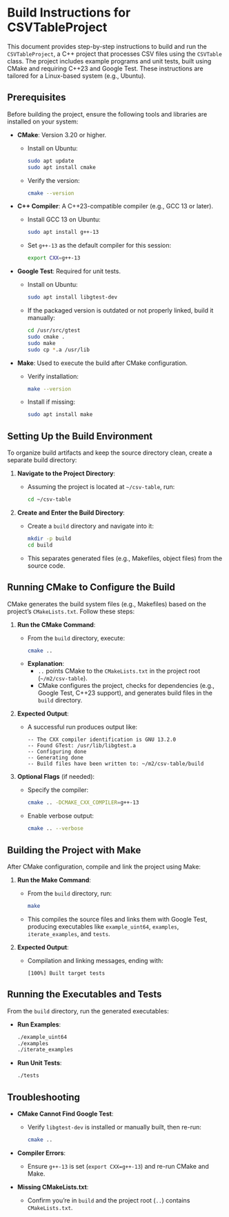 # Build Instructions for CSVTableProject

This document provides step-by-step instructions to build and run the `CSVTableProject`, a C++ project that processes CSV files using the `CSVTable` class. The project includes example programs and unit tests, built using CMake and requiring C++23 and Google Test. These instructions are tailored for a Linux-based system (e.g., Ubuntu).

## Prerequisites

Before building the project, ensure the following tools and libraries are installed on your system:

- **CMake**: Version 3.20 or higher.
  - Install on Ubuntu:
    ```bash
    sudo apt update
    sudo apt install cmake
    ```
  - Verify the version:
    ```bash
    cmake --version
    ```

- **C++ Compiler**: A C++23-compatible compiler (e.g., GCC 13 or later).
  - Install GCC 13 on Ubuntu:
    ```bash
    sudo apt install g++-13
    ```
  - Set `g++-13` as the default compiler for this session:
    ```bash
    export CXX=g++-13
    ```

- **Google Test**: Required for unit tests.
  - Install on Ubuntu:
    ```bash
    sudo apt install libgtest-dev
    ```
  - If the packaged version is outdated or not properly linked, build it manually:
    ```bash
    cd /usr/src/gtest
    sudo cmake .
    sudo make
    sudo cp *.a /usr/lib
    ```

- **Make**: Used to execute the build after CMake configuration.
  - Verify installation:
    ```bash
    make --version
    ```
  - Install if missing:
    ```bash
    sudo apt install make
    ```

## Setting Up the Build Environment

To organize build artifacts and keep the source directory clean, create a separate build directory:

1. **Navigate to the Project Directory**:
   - Assuming the project is located at `~/csv-table`, run:
     ```bash
     cd ~/csv-table
     ```

2. **Create and Enter the Build Directory**:
   - Create a `build` directory and navigate into it:
     ```bash
     mkdir -p build
     cd build
     ```
   - This separates generated files (e.g., Makefiles, object files) from the source code.

## Running CMake to Configure the Build

CMake generates the build system files (e.g., Makefiles) based on the project’s `CMakeLists.txt`. Follow these steps:

1. **Run the CMake Command**:
   - From the `build` directory, execute:
     ```bash
     cmake ..
     ```
   - **Explanation**:
     - `..` points CMake to the `CMakeLists.txt` in the project root (`~/m2/csv-table`).
     - CMake configures the project, checks for dependencies (e.g., Google Test, C++23 support), and generates build files in the `build` directory.

2. **Expected Output**:
   - A successful run produces output like:
     ```
     -- The CXX compiler identification is GNU 13.2.0
     -- Found GTest: /usr/lib/libgtest.a
     -- Configuring done
     -- Generating done
     -- Build files have been written to: ~/m2/csv-table/build
     ```

3. **Optional Flags** (if needed):
   - Specify the compiler:
     ```bash
     cmake .. -DCMAKE_CXX_COMPILER=g++-13
     ```
   - Enable verbose output:
     ```bash
     cmake .. --verbose
     ```

## Building the Project with Make

After CMake configuration, compile and link the project using Make:

1. **Run the Make Command**:
   - From the `build` directory, run:
     ```bash
     make
     ```
   - This compiles the source files and links them with Google Test, producing executables like `example_uint64`, `examples`, `iterate_examples`, and `tests`.

2. **Expected Output**:
   - Compilation and linking messages, ending with:
     ```
     [100%] Built target tests
     ```

## Running the Executables and Tests

From the `build` directory, run the generated executables:

- **Run Examples**:
  ```bash
  ./example_uint64
  ./examples
  ./iterate_examples
  ```

- **Run Unit Tests**:
  ```bash
  ./tests
  ```

## Troubleshooting

- **CMake Cannot Find Google Test**:
  - Verify `libgtest-dev` is installed or manually built, then re-run:
    ```bash
    cmake ..
    ```

- **Compiler Errors**:
  - Ensure `g++-13` is set (`export CXX=g++-13`) and re-run CMake and Make.

- **Missing CMakeLists.txt**:
  - Confirm you’re in `build` and the project root (`..`) contains `CMakeLists.txt`.
